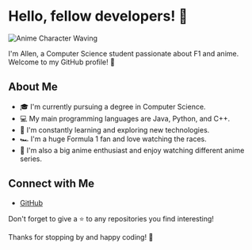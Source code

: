 # Hello, fellow developers! 👋

![Anime Character Waving](https://media.tenor.com/AuBOgaPV41cAAAAM/shinya-shinyahiragi.gif)

I'm Allen, a Computer Science student passionate about F1 and anime. Welcome to my GitHub profile! 🚀

## About Me

- 🎓 I'm currently pursuing a degree in Computer Science.
- 💻 My main programming languages are Java, Python, and C++.
- 🌱 I'm constantly learning and exploring new technologies.
- 🏎️ I'm a huge Formula 1 fan and love watching the races.
- 🎌 I'm also a big anime enthusiast and enjoy watching different anime series.

## Connect with Me

- [GitHub](https://github.com/astar0thhh)

Don't forget to give a ⭐️ to any repositories you find interesting!

Thanks for stopping by and happy coding! 🌟
